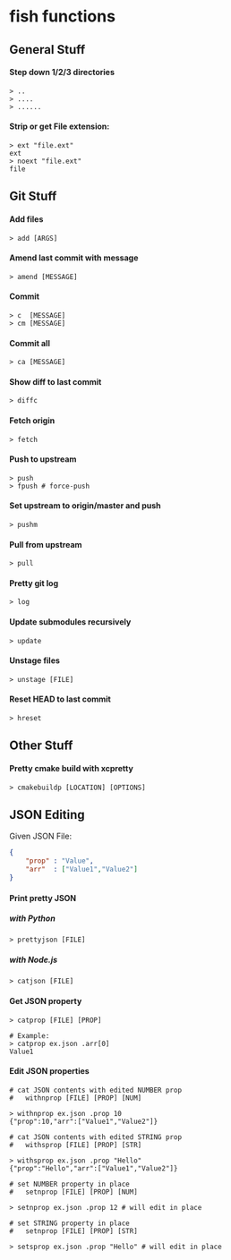# fish functions

## General Stuff
#### Step down 1/2/3 directories
```shell
> ..
> ....
> ......
```

#### Strip or get File extension:
```shell
> ext "file.ext"
ext
> noext "file.ext"
file
```

## Git Stuff
#### Add files
```shell
> add [ARGS]
```

#### Amend last commit with message
```shell
> amend [MESSAGE]
```

#### Commit
```shell
> c  [MESSAGE]
> cm [MESSAGE]
```

#### Commit all
```shell
> ca [MESSAGE]
```

#### Show diff to last commit
```shell
> diffc
```

#### Fetch origin
```shell
> fetch
```

#### Push to upstream
```shell
> push
> fpush # force-push
```

#### Set upstream to origin/master and push
```shell
> pushm
```

#### Pull from upstream
```shell
> pull
```

#### Pretty git log
```shell
> log
```

#### Update submodules recursively
```shell
> update
```

#### Unstage files
```shell
> unstage [FILE]
```

#### Reset HEAD to last commit
```shell
> hreset
```

## Other Stuff

#### Pretty cmake build with xcpretty
```shell
> cmakebuildp [LOCATION] [OPTIONS]
```

## JSON Editing

Given JSON File:
```json
{
    "prop" : "Value",
    "arr"  : ["Value1","Value2"]
}
```

#### Print pretty JSON
##### with Python
```shell
> prettyjson [FILE]
```
##### with Node.js
```shell
> catjson [FILE]
```

#### Get JSON property
```shell
> catprop [FILE] [PROP]

# Example:
> catprop ex.json .arr[0]
Value1
```

#### Edit JSON properties
```shell
# cat JSON contents with edited NUMBER prop
#   withnprop [FILE] [PROP] [NUM]

> withnprop ex.json .prop 10
{"prop":10,"arr":["Value1","Value2"]}

# cat JSON contents with edited STRING prop
#   withsprop [FILE] [PROP] [STR]

> withsprop ex.json .prop "Hello"
{"prop":"Hello","arr":["Value1","Value2"]}

# set NUMBER property in place
#   setnprop [FILE] [PROP] [NUM]

> setnprop ex.json .prop 12 # will edit in place

# set STRING property in place
#   setnprop [FILE] [PROP] [STR]

> setsprop ex.json .prop "Hello" # will edit in place
```
